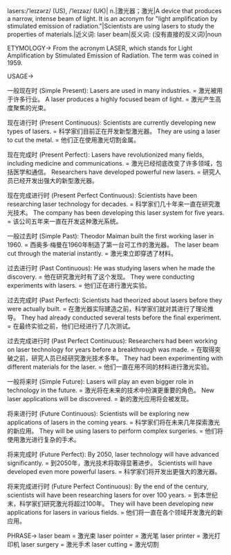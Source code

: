 lasers:/ˈleɪzərz/ (US), /ˈleɪzəz/ (UK)| n.|激光器；激光|A device that produces a narrow, intense beam of light.  It is an acronym for "light amplification by stimulated emission of radiation."|Scientists are using lasers to study the properties of materials.|近义词: laser beam|反义词: (没有直接的反义词)|noun

ETYMOLOGY->
From the acronym LASER, which stands for Light Amplification by Stimulated Emission of Radiation.  The term was coined in 1959.


USAGE->

一般现在时 (Simple Present):
Lasers are used in many industries. = 激光被用于许多行业。
A laser produces a highly focused beam of light. = 激光产生高度聚焦的光束。


现在进行时 (Present Continuous):
Scientists are currently developing new types of lasers. = 科学家们目前正在开发新型激光器。
They are using a laser to cut the metal. = 他们正在使用激光切割金属。


现在完成时 (Present Perfect):
Lasers have revolutionized many fields, including medicine and communications. = 激光已经彻底改变了许多领域，包括医学和通信。
Researchers have developed powerful new lasers. = 研究人员已经开发出强大的新型激光器。



现在完成进行时 (Present Perfect Continuous):
Scientists have been researching laser technology for decades. = 科学家们几十年来一直在研究激光技术。
The company has been developing this laser system for five years. = 该公司五年来一直在开发这种激光系统。



一般过去时 (Simple Past):
Theodor Maiman built the first working laser in 1960. = 西奥多·梅曼在1960年制造了第一台可工作的激光器。
The laser beam cut through the material instantly. = 激光束立即穿透了材料。


过去进行时 (Past Continuous):
He was studying lasers when he made the discovery. = 他在研究激光时有了这个发现。
They were conducting experiments with lasers. = 他们正在进行激光实验。


过去完成时 (Past Perfect):
Scientists had theorized about lasers before they were actually built. = 在激光器实际建造之前，科学家们就对其进行了理论推导。
They had already conducted several tests before the final experiment. = 在最终实验之前，他们已经进行了几次测试。


过去完成进行时 (Past Perfect Continuous):
Researchers had been working on laser technology for years before a breakthrough was made. = 在取得突破之前，研究人员已经研究激光技术多年。
They had been experimenting with different materials for the laser. = 他们一直在用不同的材料进行激光实验。



一般将来时 (Simple Future):
Lasers will play an even bigger role in technology in the future. = 激光将在未来的技术中扮演更重要的角色。
New laser applications will be discovered. = 新的激光应用将会被发现。


将来进行时 (Future Continuous):
Scientists will be exploring new applications of lasers in the coming years. = 科学家们将在未来几年探索激光的新应用。
They will be using lasers to perform complex surgeries. = 他们将使用激光进行复杂的手术。


将来完成时 (Future Perfect):
By 2050, laser technology will have advanced significantly. = 到2050年，激光技术将取得显著进步。
Scientists will have developed even more powerful lasers. = 科学家们将开发出更强大的激光器。


将来完成进行时 (Future Perfect Continuous):
By the end of the century, scientists will have been researching lasers for over 100 years. = 到本世纪末，科学家们研究激光将超过100年。
They will have been developing new applications for lasers in various fields. = 他们将一直在各个领域开发激光的新应用。


PHRASE->
laser beam = 激光束
laser pointer = 激光笔
laser printer = 激光打印机
laser surgery = 激光手术
laser cutting = 激光切割
